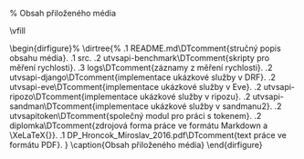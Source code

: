 % Obsah přiloženého média

\vfill

\begin{dirfigure}%
	\dirtree{%
		.1 README.md\DTcomment{stručný popis obsahu média}.
		.1 src.
			.2 utvsapi-benchmark\DTcomment{skripty pro měření rychlosti}.
				.3 logs\DTcomment{záznamy z měření rychlosti}.
			.2 utvsapi-django\DTcomment{implementace ukázkové služby v DRF}.
			.2 utvsapi-eve\DTcomment{implementace ukázkové služby v Eve}.
			.2 utvsapi-ripozo\DTcomment{implementace ukázkové služby v ripozu}.
			.2 utvsapi-sandman\DTcomment{implementace ukázkové služby v sandmanu2}.
			.2 utvsapitoken\DTcomment{společný modul pro práci s tokenem}.
			.2 diplomka\DTcomment{zdrojová forma práce ve formátu Markdown a \XeLaTeX{}}.
		.1 DP\_Hroncok\_Miroslav\_2016.pdf\DTcomment{text práce ve formátu PDF}.
	}
\caption{Obsah přiloženého média}
\end{dirfigure}
